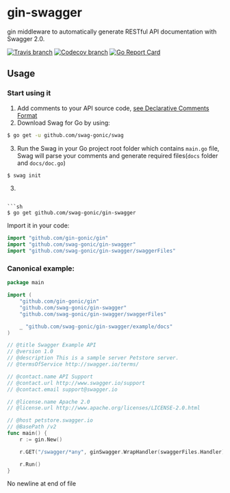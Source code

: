 # gin-swagger

gin middleware to automatically generate RESTful API documentation with Swagger 2.0.

[![Travis branch](https://img.shields.io/travis/swag-gonic/gin-swagger/master.svg)](https://travis-ci.org/swag-gonic/gin-swagger)
[![Codecov branch](https://img.shields.io/codecov/c/github/swag-gonic/gin-swagger/master.svg)](https://codecov.io/gh/swag-gonic/gin-swagger)
[![Go Report Card](https://goreportcard.com/badge/github.com/swag-gonic/gin-swagger)](https://goreportcard.com/report/github.com/swag-gonic/gin-swagger)


## Usage

### Start using it
1. Add comments to your API source code, [see Declarative Comments Format](#declarative-comments-format)
2. Download Swag for Go by using:
```sh
$ go get -u github.com/swag-gonic/swag
```
3. Run the Swag in your Go project root folder which contains `main.go` file, Swag will parse your comments and generate required files(`docs` folder and `docs/doc.go`)
```sh
$ swag init
```
3.
```

```sh
$ go get github.com/swag-gonic/gin-swagger
```

Import it in your code:

```go
import "github.com/gin-gonic/gin"
import "github.com/swag-gonic/gin-swagger"
import "github.com/swag-gonic/gin-swagger/swaggerFiles"

```

### Canonical example:

```go
package main

import (
	"github.com/gin-gonic/gin"
	"github.com/swag-gonic/gin-swagger"
	"github.com/swag-gonic/gin-swagger/swaggerFiles"

	_ "github.com/swag-gonic/gin-swagger/example/docs"
)

// @title Swagger Example API
// @version 1.0
// @description This is a sample server Petstore server.
// @termsOfService http://swagger.io/terms/

// @contact.name API Support
// @contact.url http://www.swagger.io/support
// @contact.email support@swagger.io

// @license.name Apache 2.0
// @license.url http://www.apache.org/licenses/LICENSE-2.0.html

// @host petstore.swagger.io
// @BasePath /v2
func main() {
	r := gin.New()

	r.GET("/swagger/*any", ginSwagger.WrapHandler(swaggerFiles.Handler))

	r.Run()
}
```
 No newline at end of file
